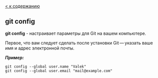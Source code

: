 [< к содержанию](./readme.md)

## git config

**git config** - настраивает параметры для Git на вашем компьютере.

Первое, что вам следует сделать после установки Git — указать ваше имя и адрес электронной почты.

***Пример:***

```CMD=
git config --global user.name "Valek"
git config --global user.email "mail@example.com"
```